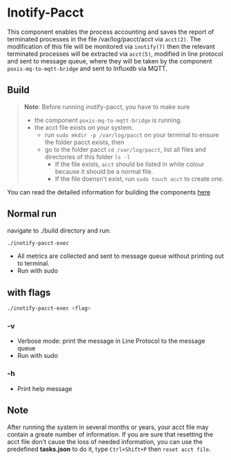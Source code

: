 # Inotify-Pacct

This component enables the process accounting and saves the report of terminated processes in the file 
/var/log/pacct/acct via `acct(2)`. The modification of this file will be monitored via `inotify(7)` then the 
relevant terminated processes will be extracted via `acct(5)`, modified in line protocol and sent to message queue, 
where they will be taken by the component `poxis-mq-to-mqtt-bridge` and sent to Influxdb via MQTT.

## Build 

> **Note**: Before running inotify-pacct, you have to make sure 
> - the component `poxis-mq-to-mqtt-bridge` is running.
> - the acct file exists on your system. 
>   - run `sudo mkdir -p /var/log/pacct` on your terminal to ensure the folder pacct exists, then 
>   - go to the folder pacct `cd /var/log/pacct`, list all files and directories of this folder `ls -l`
>     - If the file exists, `acct` should be listed in white colour because it should be a normal file.
>     - If the file doensn't exist, run `sudo touch acct` to create one.

You can read the detailed information for building the components [here](../../README.md)

## Normal run

navigate to ./build directory and run:

```bash
./inotify-pacct-exec
```
- All metrics are collected and sent to message queue without printing out to terminal.
- Run with sudo

## with flags

```bash
./inotify-pacct-exec <flag>
```

### -v

- Verbose mode: print the message in Line Protocol to the message queue
- Run with sudo

### -h
- Print help message

## Note

After running the system in several months or years, your acct file may contain a greate number of information.
If you are sure that resetting the acct file don't cause the loss of needed information, you can use the predefined
**tasks.json** to do it, type  `Ctrl+Shift+P` then `reset acct file`.
